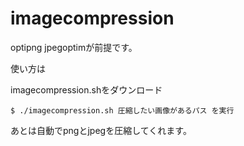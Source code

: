 # imagecompression

optipng jpegoptimが前提です。

使い方は

imagecompression.shをダウンロード
```
$ ./imagecompression.sh 圧縮したい画像があるパス を実行
```
あとは自動でpngとjpegを圧縮してくれます。
